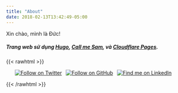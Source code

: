 ```yaml
---
title: "About"
date: 2018-02-13T13:42:49-05:00
---
```


Xin chào, mình là Đức!

##### Trang web sử dụng [Hugo](https://gohugo.io/), [Call me Sam](https://github.com/victoriadrake/hugo-theme-sam/), và [Cloudflare Pages](https://pages.cloudflare.com/).


{{< rawhtml >}}
<ul>
    <li style ="display: inline-block;padding: 0 .5em 0 0;margin: 0!important;"><a href="https://twitter.com/ngocdinh" alt="Follow on Twitter"><img alt="Follow on Twitter"
                src="https://img.shields.io/twitter/follow/ngocdinh?label=%40ngocdinh&amp;style=social"></a></li>
    <li style ="display: inline-block;padding: 0 .5em 0 0;margin: 0!important;"><a href="https://github.com/dinhnguyen" alt="Follow on GitHub"><img alt="Follow on GitHub"
                src="https://img.shields.io/github/followers/dinhnguyen?label=%40dinhnguyen&amp;style=social"></a>
    </li>
    <li style ="display: inline-block;padding: 0 .5em 0 0;margin: 0!important;"><a href="https://www.linkedin.com/in/dinhnguyenngoc/" alt="Find me on LinkedIn"><img alt="Find me on LinkedIn"
                src="https://img.shields.io/badge/linkedin-Định%20Nguyễn-blue?style=social"></a></li>  
</ul>
{{< /rawhtml >}}
